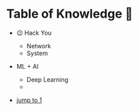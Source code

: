 <!-- 
# Commands
```bash
    git add * && git commit -m "add" && git push
```
# emojs
👨‍💻
✅ 
-->


# Table of Knowledge 🥸
- 😉 Hack You
    - Network
    - System
- ML + AI
    - Deep Learning
    - 



- [jump to 1](./1.md)

